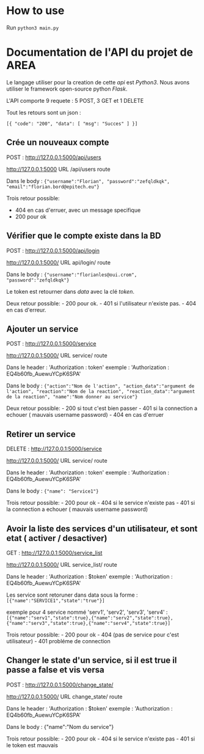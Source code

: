 How to use
=========

Run `python3 main.py`


Documentation de l'API du projet de AREA
======

Le langage utiliser pour la creation de cette _api_ est _Python3_.
Nous avons utiliser le framework open-source python _Flask_.

L'API comporte 9 requete : 5 POST, 3 GET et 1 DELETE

Tout les retours sont un json :

`
[{
    "code": "200",
    "data": [
        "msg": "Succes"
    ]
}]
`

Crée un nouveaux compte
------------

POST	:	http://127.0.0.1:5000/api/users

http://127.0.0.1:5000       		URL
/api/users				route

Dans le body : 
`{"username":"Florian",
"password":"zefqldkqk",
"email":"florian.bord@epitech.eu"}`

Trois retour possible:
- 404 en cas d'erruer, avec un message specifique 
- 200 pour ok


Vérifier que le compte existe dans la BD
----------

POST	:	http://127.0.0.1:5000/api/login

http://127.0.0.1:5000/					URL
api/login/						route

Dans le body : 
`{"username":"florianles@oui.crom", "password":"zefqldkqk"}`

Le token est retourner dans _data_ avec la clé _token_.

Deux retour possible:
	- 200 pour ok.
	- 401 si l'utilisateur n'existe pas.
	- 404 en cas d'erreur.


Ajouter un service
----------

POST	:	http://127.0.0.1:5000/service

http://127.0.0.1:5000/				URL
service/					route

Dans le header : 'Authorization : token'
exemple : 'Authorization : EQ4b60fb_AuewuYCpK6SPA'

Dans le body : `{"action":"Nom de l'action",
				"action_data":"argument de l'action",
				"reaction":"Nom de la reaction",
				"reaction_data":"argument de la reaction",
				"name":"Nom donner au service"}`

Deux retour possible:
	- 200 		si tout c'est bien passer
	- 401		si la connection a echouer ( mauvais username password)
	- 404 		en cas d'erruer

Retirer un service
---------

DELETE	:	http://127.0.0.1:5000/service

http://127.0.0.1:5000/				URL
service/					route

Dans le header : 'Authorization : token'
exemple : 'Authorization : EQ4b60fb_AuewuYCpK6SPA'

Dans le body : `{"name": "Service1"}`

Trois retour possible:
	- 200		pour ok
	- 404		si le service n'existe pas
	- 401		si la connection a echouer ( mauvais username password)


Avoir la liste des services d'un utilisateur, et sont etat ( activer / desactiver)
-------------

GET	:	http://127.0.0.1:5000/service_list

http://127.0.0.1:5000/			URL
service_list/				route

Dans le header : 'Authorization : $token'
exemple : 'Authorization : EQ4b60fb_AuewuYCpK6SPA'

Les service sont retoruner dans data sous la forme : `[{"name":"SERVICE1","state":"true"}]`

exemple pour 4 service nommé 'serv1', 'serv2', 'serv3', 'serv4' :
	`[{"name":"serv1","state":true},{"name":"serv2","state":true},{"name":"serv3","state":true},{"name":"serv4","state":true}]`

Trois retour possible:
	- 200		pour ok
	- 404		(pas de service pour c'est utilisateur)
	- 401		probléme de connection


Changer le state d'un service, si il est true il passe a false et vis versa
----------------

POST	:	http://127.0.0.1:5000/change_state/

http://127.0.0.1:5000/		URL
change_state/				route

Dans le header : 'Authorization : $token'
exemple : 'Authorization : EQ4b60fb_AuewuYCpK6SPA'

Dans le body : {"name":"Nom du service"}

Trois retour possible:
	- 200		pour ok
	- 404	si le service n'existe pas
	- 401	si le token est mauvais
